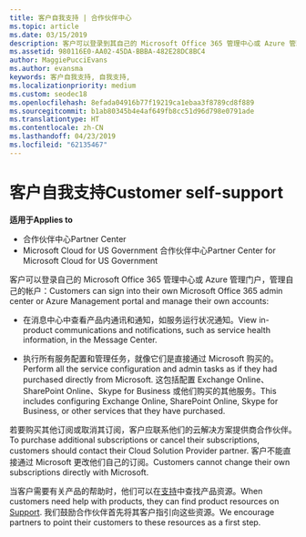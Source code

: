 ```yaml
---
title: 客户自我支持 | 合作伙伴中心
ms.topic: article
ms.date: 03/15/2019
description: 客户可以登录到其自己的 Microsoft Office 365 管理中心或 Azure 管理门户和管理其自己的帐户。 若要购买其他订阅或取消其订阅，客户应联系他们的云解决方案提供商合作伙伴。
ms.assetid: 980116E0-AA02-45DA-BBBA-482E28DC8BC4
author: MaggiePucciEvans
ms.author: evansma
keywords: 客户自我支持, 自我支持,
ms.localizationpriority: medium
ms.custom: seodec18
ms.openlocfilehash: 8efada04916b77f19219ca1ebaa3f8789cd8f889
ms.sourcegitcommit: b1ab80345b4e4af649fb8cc51d96d798e0791ade
ms.translationtype: HT
ms.contentlocale: zh-CN
ms.lasthandoff: 04/23/2019
ms.locfileid: "62135467"
---
```

# <a name="customer-self-support"></a><span data-ttu-id="2afe9-105">客户自我支持</span><span class="sxs-lookup"><span data-stu-id="2afe9-105">Customer self-support</span></span>

<span data-ttu-id="2afe9-106">**适用于**</span><span class="sxs-lookup"><span data-stu-id="2afe9-106">**Applies to**</span></span>

-  <span data-ttu-id="2afe9-107">合作伙伴中心</span><span class="sxs-lookup"><span data-stu-id="2afe9-107">Partner Center</span></span>
-  <span data-ttu-id="2afe9-108">Microsoft Cloud for US Government 合作伙伴中心</span><span class="sxs-lookup"><span data-stu-id="2afe9-108">Partner Center for Microsoft Cloud for US Government</span></span>


<span data-ttu-id="2afe9-109">客户可以登录自己的 Microsoft Office 365 管理中心或 Azure 管理门户，管理自己的帐户：</span><span class="sxs-lookup"><span data-stu-id="2afe9-109">Customers can sign into their own Microsoft Office 365 admin center or Azure Management portal and manage their own accounts:</span></span>

-   <span data-ttu-id="2afe9-110">在消息中心中查看产品内通讯和通知，如服务运行状况通知。</span><span class="sxs-lookup"><span data-stu-id="2afe9-110">View in-product communications and notifications, such as service health information, in the Message Center.</span></span>

-   <span data-ttu-id="2afe9-111">执行所有服务配置和管理任务，就像它们是直接通过 Microsoft 购买的。</span><span class="sxs-lookup"><span data-stu-id="2afe9-111">Perform all the service configuration and admin tasks as if they had purchased directly from Microsoft.</span></span> <span data-ttu-id="2afe9-112">这包括配置 Exchange Online、SharePoint Online、Skype for Business 或他们购买的其他服务。</span><span class="sxs-lookup"><span data-stu-id="2afe9-112">This includes configuring Exchange Online, SharePoint Online, Skype for Business, or other services that they have purchased.</span></span>

<span data-ttu-id="2afe9-113">若要购买其他订阅或取消其订阅，客户应联系他们的云解决方案提供商合作伙伴。</span><span class="sxs-lookup"><span data-stu-id="2afe9-113">To purchase additional subscriptions or cancel their subscriptions, customers should contact their Cloud Solution Provider partner.</span></span> <span data-ttu-id="2afe9-114">客户不能直接通过 Microsoft 更改他们自己的订阅。</span><span class="sxs-lookup"><span data-stu-id="2afe9-114">Customers cannot change their own subscriptions directly with Microsoft.</span></span>

<span data-ttu-id="2afe9-115">当客户需要有关产品的帮助时，他们可以在[支持](https://partnercenter.microsoft.com/partner/support)中查找产品资源。</span><span class="sxs-lookup"><span data-stu-id="2afe9-115">When customers need help with products, they can find product resources on [Support](https://partnercenter.microsoft.com/partner/support).</span></span> <span data-ttu-id="2afe9-116">我们鼓励合作伙伴首先将其客户指引向这些资源。</span><span class="sxs-lookup"><span data-stu-id="2afe9-116">We encourage partners to point their customers to these resources as a first step.</span></span>

 

 




